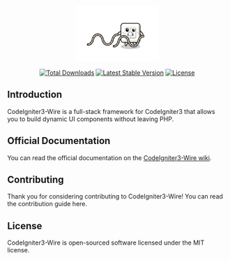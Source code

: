 <p align="center">
    <img alt="Logo CodeIgniter3 Wire" src="/art/logo.png">
</p>

<p align="center">
    <a href="https://packagist.org/packages/iescarro/codeigniter3-wire"><img src="https://img.shields.io/packagist/dt/iescarro/codeigniter3-wire" alt="Total Downloads"></a>
    <a href="https://packagist.org/packages/iescarro/codeigniter3-wire"><img src="https://img.shields.io/packagist/v/iescarro/codeigniter3-wire" alt="Latest Stable Version"></a>
    <a href="https://packagist.org/packages/iescarro/codeigniter3-wire"><img src="https://img.shields.io/packagist/l/iescarro/codeigniter3-wire" alt="License"></a>
</p>

## Introduction

CodeIgniter3-Wire is a full-stack framework for CodeIgniter3 that allows you to build dynamic UI components without leaving PHP.

## Official Documentation

You can read the official documentation on the [CodeIgniter3-Wire wiki](https://github.com/iescarro/codeigniter3-wire/wiki).

## Contributing

Thank you for considering contributing to CodeIgniter3-Wire! You can read the contribution guide here.

## License

CodeIgniter3-Wire is open-sourced software licensed under the MIT license.
